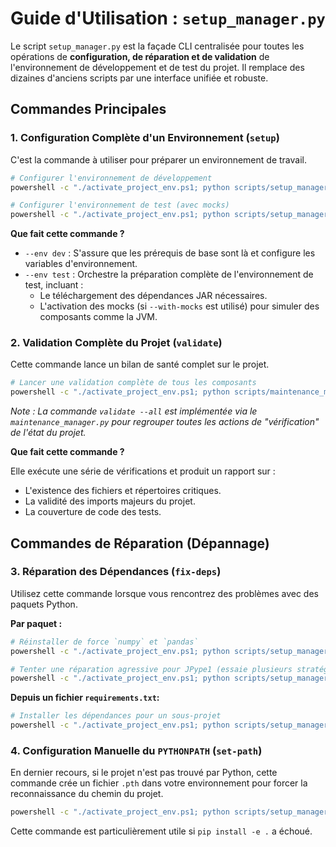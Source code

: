 # Guide d'Utilisation : `setup_manager.py`

Le script `setup_manager.py` est la façade CLI centralisée pour toutes les opérations de **configuration, de réparation et de validation** de l'environnement de développement et de test du projet. Il remplace des dizaines d'anciens scripts par une interface unifiée et robuste.

## Commandes Principales

### 1. Configuration Complète d'un Environnement (`setup`)

C'est la commande à utiliser pour préparer un environnement de travail.

```bash
# Configurer l'environnement de développement
powershell -c "./activate_project_env.ps1; python scripts/setup_manager.py setup --env dev"

# Configurer l'environnement de test (avec mocks)
powershell -c "./activate_project_env.ps1; python scripts/setup_manager.py setup --env test --with-mocks"
```

**Que fait cette commande ?**

*   `--env dev` : S'assure que les prérequis de base sont là et configure les variables d'environnement.
*   `--env test` : Orchestre la préparation complète de l'environnement de test, incluant :
    *   Le téléchargement des dépendances JAR nécessaires.
    *   L'activation des mocks (si `--with-mocks` est utilisé) pour simuler des composants comme la JVM.

### 2. Validation Complète du Projet (`validate`)

Cette commande lance un bilan de santé complet sur le projet.

```bash
# Lancer une validation complète de tous les composants
powershell -c "./activate_project_env.ps1; python scripts/maintenance_manager.py validate --all"
```

*Note : La commande `validate --all` est implémentée via le `maintenance_manager.py` pour regrouper toutes les actions de "vérification" de l'état du projet.*

**Que fait cette commande ?**

Elle exécute une série de vérifications et produit un rapport sur :
*   L'existence des fichiers et répertoires critiques.
*   La validité des imports majeurs du projet.
*   La couverture de code des tests.

## Commandes de Réparation (Dépannage)

### 3. Réparation des Dépendances (`fix-deps`)

Utilisez cette commande lorsque vous rencontrez des problèmes avec des paquets Python.

**Par paquet :**
```bash
# Réinstaller de force `numpy` et `pandas`
powershell -c "./activate_project_env.ps1; python scripts/setup_manager.py fix-deps --package numpy pandas"

# Tenter une réparation agressive pour JPype1 (essaie plusieurs stratégies)
powershell -c "./activate_project_env.ps1; python scripts/setup_manager.py fix-deps --package JPype1 --strategy=aggressive"
```

**Depuis un fichier `requirements.txt`:**
```bash
# Installer les dépendances pour un sous-projet
powershell -c "./activate_project_env.ps1; python scripts/setup_manager.py fix-deps --from-requirements abs_arg_dung/requirements.txt"
```

### 4. Configuration Manuelle du `PYTHONPATH` (`set-path`)

En dernier recours, si le projet n'est pas trouvé par Python, cette commande crée un fichier `.pth` dans votre environnement pour forcer la reconnaissance du chemin du projet.

```bash
powershell -c "./activate_project_env.ps1; python scripts/setup_manager.py set-path"
```

Cette commande est particulièrement utile si `pip install -e .` a échoué.
